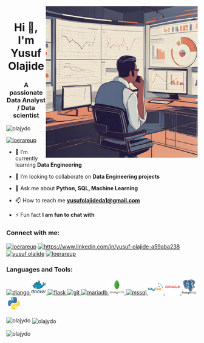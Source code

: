 <img align="right" alt="Coding" width="400" src="https://github.com/Olajydo/Olajydo/blob/masterr/WhatsApp%20Image%202023-12-18%20at%2012.37.00%20PM.jpeg">
<h1 align="center">Hi 👋, I'm Yusuf Olajide</h1>
<h3 align="center">A passionate Data Analyst / Data scientist</h3>

<p align="left"> <img src="https://komarev.com/ghpvc/?username=olajydo&label=Profile%20views&color=0e75b6&style=flat" alt="olajydo" /> </p>

<p align="left"> <a href="https://twitter.com/loerareup" target="blank"><img src="https://img.shields.io/twitter/follow/loerareup?logo=twitter&style=for-the-badge" alt="loerareup" /></a> </p>

- 🌱 I’m currently learning **Data Engineering**

- 👯 I’m looking to collaborate on **Data Engineering projects**

- 💬 Ask me about **Python, SQL, Machine Learning**

- 📫 How to reach me **yusufolajideda1@gmail.com**

- ⚡ Fun fact **I am fun to chat with**

<h3 align="left">Connect with me:</h3>
<p align="left">
<a href="https://twitter.com/loerareup" target="blank"><img align="center" src="https://raw.githubusercontent.com/rahuldkjain/github-profile-readme-generator/master/src/images/icons/Social/twitter.svg" alt="loerareup" height="30" width="40" /></a>
<a href="https://linkedin.com/in/https://www.linkedin.com/in/yusuf-olajide-a59aba238" target="blank"><img align="center" src="https://raw.githubusercontent.com/rahuldkjain/github-profile-readme-generator/master/src/images/icons/Social/linked-in-alt.svg" alt="https://www.linkedin.com/in/yusuf-olajide-a59aba238" height="30" width="40" /></a>
<a href="https://kaggle.com/yusuf olajide" target="blank"><img align="center" src="https://raw.githubusercontent.com/rahuldkjain/github-profile-readme-generator/master/src/images/icons/Social/kaggle.svg" alt="yusuf olajide" height="30" width="40" /></a>
<a href="https://instagram.com/loerareup" target="blank"><img align="center" src="https://raw.githubusercontent.com/rahuldkjain/github-profile-readme-generator/master/src/images/icons/Social/instagram.svg" alt="loerareup" height="30" width="40" /></a>
</p>

<h3 align="left">Languages and Tools:</h3>
<p align="left"> <a href="https://www.djangoproject.com/" target="_blank" rel="noreferrer"> <img src="https://cdn.worldvectorlogo.com/logos/django.svg" alt="django" width="40" height="40"/> </a> <a href="https://www.docker.com/" target="_blank" rel="noreferrer"> <img src="https://raw.githubusercontent.com/devicons/devicon/master/icons/docker/docker-original-wordmark.svg" alt="docker" width="40" height="40"/> </a> <a href="https://flask.palletsprojects.com/" target="_blank" rel="noreferrer"> <img src="https://www.vectorlogo.zone/logos/pocoo_flask/pocoo_flask-icon.svg" alt="flask" width="40" height="40"/> </a> <a href="https://git-scm.com/" target="_blank" rel="noreferrer"> <img src="https://www.vectorlogo.zone/logos/git-scm/git-scm-icon.svg" alt="git" width="40" height="40"/> </a> <a href="https://mariadb.org/" target="_blank" rel="noreferrer"> <img src="https://www.vectorlogo.zone/logos/mariadb/mariadb-icon.svg" alt="mariadb" width="40" height="40"/> </a> <a href="https://www.mongodb.com/" target="_blank" rel="noreferrer"> <img src="https://raw.githubusercontent.com/devicons/devicon/master/icons/mongodb/mongodb-original-wordmark.svg" alt="mongodb" width="40" height="40"/> </a> <a href="https://www.microsoft.com/en-us/sql-server" target="_blank" rel="noreferrer"> <img src="https://www.svgrepo.com/show/303229/microsoft-sql-server-logo.svg" alt="mssql" width="40" height="40"/> </a> <a href="https://www.mysql.com/" target="_blank" rel="noreferrer"> <img src="https://raw.githubusercontent.com/devicons/devicon/master/icons/mysql/mysql-original-wordmark.svg" alt="mysql" width="40" height="40"/> </a> <a href="https://www.oracle.com/" target="_blank" rel="noreferrer"> <img src="https://raw.githubusercontent.com/devicons/devicon/master/icons/oracle/oracle-original.svg" alt="oracle" width="40" height="40"/> </a> <a href="https://www.postgresql.org" target="_blank" rel="noreferrer"> <img src="https://raw.githubusercontent.com/devicons/devicon/master/icons/postgresql/postgresql-original-wordmark.svg" alt="postgresql" width="40" height="40"/> </a> <a href="https://www.python.org" target="_blank" rel="noreferrer"> <img src="https://raw.githubusercontent.com/devicons/devicon/master/icons/python/python-original.svg" alt="python" width="40" height="40"/> </a> </p>

<p><img align="left" src="https://github-readme-stats.vercel.app/api/top-langs?username=olajydo&show_icons=true&locale=en&layout=compact" alt="olajydo" /></p>

<p>&nbsp;<img align="center" src="https://github-readme-stats.vercel.app/api?username=olajydo&show_icons=true&locale=en" alt="olajydo" /></p>

<p><img align="center" src="https://github-readme-streak-stats.herokuapp.com/?user=olajydo&" alt="olajydo" /></p>
